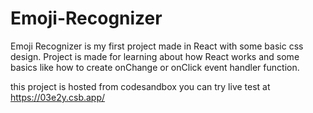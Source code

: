 # Emoji-Recognizer
Emoji Recognizer is my first project made in React with some basic css design. Project is made for learning about how React works and some basics like how to create onChange or onClick event handler function. 
                
this project is hosted from codesandbox you can try live test at https://03e2y.csb.app/ 


